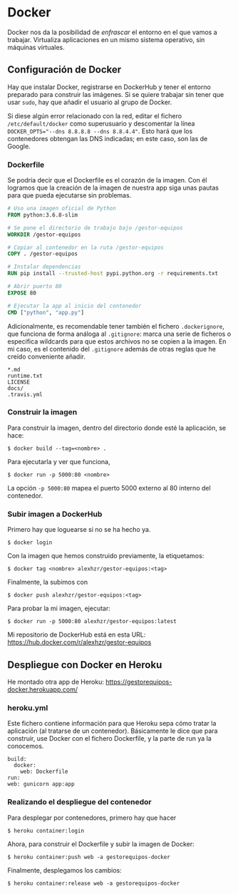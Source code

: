 # Docker
Docker nos da la posibilidad de _enfrascar_ el entorno en el que vamos a trabajar. Virtualiza aplicaciones en un mismo sistema operativo, sin máquinas virtuales.

## Configuración de Docker

Hay que instalar Docker, registrarse en DockerHub y tener el entorno preparado para construir las imágenes. Si se quiere trabajar sin tener que usar ``sudo``, hay que añadir el usuario al grupo de Docker.

Si diese algún error relacionado con la red, editar el fichero ``/etc/default/docker`` como superusuario y descomentar la línea ``DOCKER_OPTS="--dns 8.8.8.8 --dns 8.8.4.4"``. Esto hará que los contenedores obtengan las DNS indicadas; en este caso, son las de Google.

### Dockerfile

Se podría decir que el Dockerfile es el corazón de la imagen. Con él logramos que la creación de la imagen de nuestra app siga unas pautas para que pueda ejecutarse sin problemas.

```dockerfile
# Uso una imagen oficial de Python
FROM python:3.6.8-slim

# Se pone el directorio de trabajo bajo /gestor-equipos
WORKDIR /gestor-equipos

# Copiar al contenedor en la ruta /gestor-equipos
COPY . /gestor-equipos

# Instalar dependencias
RUN pip install --trusted-host pypi.python.org -r requirements.txt

# Abrir puerto 80
EXPOSE 80

# Ejecutar la app al inicio del contenedor
CMD ["python", "app.py"]
```

Adicionalmente, es recomendable tener también el fichero ``.dockerignore``, que funciona de forma análoga al ``.gitignore``: marca una serie de ficheros o especifica wildcards para que estos archivos no se copien a la imagen. En mi caso, es el contenido del ``.gitignore`` además de otras reglas que he creído conveniente añadir.

```
*.md
runtime.txt
LICENSE
docs/
.travis.yml
```

### Construir la imagen

Para construir la imagen, dentro del directorio donde esté la aplicación, se hace:

``$ docker build --tag=<nombre> .``

Para ejecutarla y ver que funciona,

``$ docker run -p 5000:80 <nombre>``

La opción ``-p 5000:80`` mapea el puerto 5000 externo al 80 interno del contenedor.

### Subir imagen a DockerHub

Primero hay que loguearse si no se ha hecho ya.

``$ docker login``

Con la imagen que hemos construido previamente, la etiquetamos:

``$ docker tag <nombre> alexhzr/gestor-equipos:<tag>``

Finalmente, la subimos con

``$ docker push alexhzr/gestor-equipos:<tag>``

Para probar la mi imagen, ejecutar:

``$ docker run -p 5000:80 alexhzr/gestor-equipos:latest``

Mi repositorio de DockerHub está en esta URL: https://hub.docker.com/r/alexhzr/gestor-equipos

## Despliegue con Docker en Heroku
He montado otra app de Heroku: https://gestorequipos-docker.herokuapp.com/

### heroku.yml
Este fichero contiene información para que Heroku sepa cómo tratar la aplicación (al tratarse de un contenedor). Básicamente le dice que para construir, use Docker con el fichero Dockerfile, y la parte de run ya la conocemos.

```ỳaml
build:
  docker:
    web: Dockerfile
run:
web: gunicorn app:app
```

### Realizando el despliegue del contenedor

Para desplegar por contenedores, primero hay que hacer

``$ heroku container:login``

Ahora, para construir el Dockerfile y subir la imagen de Docker:

``$ heroku container:push web -a gestorequipos-docker``

Finalmente, desplegamos los cambios:

``$ heroku container:release web -a gestorequipos-docker``
